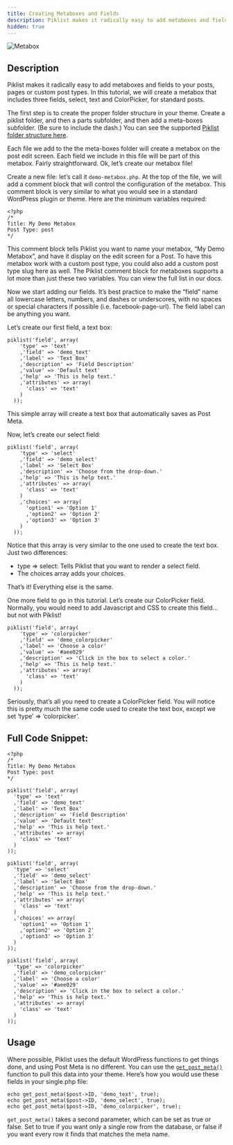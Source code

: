 ```yaml
---
title: Creating Metaboxes and Fields
description: Piklist makes it radically easy to add metaboxes and fields to your posts, pages or custom post types.  In this tutorial, we will create a metabox that includes three fields, select, text and ColorPicker, for standard posts.
hidden: true
---
```

    
![Metabox](/images/userguide-meta-box.jpg)

## Description
Piklist makes it radically easy to add metaboxes and fields to your posts, pages or custom post types.  In this tutorial, we will create a metabox that includes three fields, select, text and ColorPicker, for standard posts.

The first step is to create the proper folder structure in your theme. Create a piklist folder, and then a parts subfolder, and then add a meta-boxes subfolder. (Be sure to include the dash.) You can see the supported [Piklist folder structure here]( /getting-started/folder-structure/ ).

Each file we add to the the meta-boxes folder will create a metabox on the post edit screen. Each field we include in this file will be part of this metabox. Fairly straightforward.  Ok, let’s create our metabox file!

Create a new file: let’s call it `demo-metabox.php`.  At the top of the file, we will add a comment block that will control the configuration of the metabox.  This comment block is very similar to what you would see in a standard WordPress plugin or theme.  Here are the minimum variables required:

```
<?php
/*
Title: My Demo Metabox
Post Type: post
*/
```

This comment block tells Piklist you want to name your metabox, “My Demo Metabox”, and have it display on the edit screen for a Post. To have this metabox work with a custom post type, you could also add a custom post type slug here as well. The Piklist comment block for metaboxes supports a lot more than just these two variables.  You can view the full list in our docs.

Now we start adding our fields.  It’s best practice to make the “field” name all lowercase letters, numbers, and dashes or underscores, with no spaces or special characters if possible (i.e. facebook-page-url). The field label can be anything you want.

Let’s create our first field, a text box:

```
piklist('field', array(
    'type' => 'text'
    ,'field' => 'demo_text'
    ,'label' => 'Text Box'
    ,'description' => 'Field Description'
    ,'value' => 'Default text'
    ,'help' => 'This is help text.'
    ,'attributes' => array(
      'class' => 'text'
    )
  ));
 ```
 This simple array will create a text box that automatically saves as Post Meta.

Now, let’s create our select field:

```
piklist('field', array(
    'type' => 'select'
    ,'field' => 'demo_select'
    ,'label' => 'Select Box'
    ,'description' => 'Choose from the drop-down.'
    ,'help' => 'This is help text.'
    ,'attributes' => array(
      'class' => 'text'
    )
    ,'choices' => array(
      'option1' => 'Option 1'
      ,'option2' => 'Option 2'
      ,'option3' => 'Option 3'
    )
  ));
 ```

 Notice that this array is very similar to the one used to create the text box. Just two differences:

* type => select: Tells Piklist that you want to render a select field.
* The choices array adds your choices.

That’s it! Everything else is the same.

One more field to go in this tutorial. Let’s create our ColorPicker field. Normally, you would need to add Javascript and CSS to create this field… but not with Piklist!

```
piklist('field', array(
    'type' => 'colorpicker'
    ,'field' => 'demo_colorpicker'
    ,'label' => 'Choose a color'
    ,'value' => '#aee029'
    ,'description' => 'Click in the box to select a color.'
    ,'help' => 'This is help text.'
    ,'attributes' => array(
      'class' => 'text'
    )
  ));
  ```

Seriously, that’s all you need to create a ColorPicker field.  You will notice this is pretty much the same code used to create the text box, except we set ‘type’ => ‘colorpicker’.

## Full Code Snippet:

  ```
  <?php
/*
Title: My Demo Metabox
Post Type: post
*/

piklist('field', array(
    'type' => 'text'
    ,'field' => 'demo_text'
    ,'label' => 'Text Box'
    ,'description' => 'Field Description'
    ,'value' => 'Default text'
    ,'help' => 'This is help text.'
    ,'attributes' => array(
      'class' => 'text'
    )
  ));

piklist('field', array(
    'type' => 'select'
    ,'field' => 'demo_select'
    ,'label' => 'Select Box'
    ,'description' => 'Choose from the drop-down.'
    ,'help' => 'This is help text.'
    ,'attributes' => array(
      'class' => 'text'
    )
    ,'choices' => array(
      'option1' => 'Option 1'
      ,'option2' => 'Option 2'
      ,'option3' => 'Option 3'
    )
  ));

piklist('field', array(
    'type' => 'colorpicker'
    ,'field' => 'demo_colorpicker'
    ,'label' => 'Choose a color'
    ,'value' => '#aee029'
    ,'description' => 'Click in the box to select a color.'
    ,'help' => 'This is help text.'
    ,'attributes' => array(
      'class' => 'text'
    )
  ));
  ```

## Usage
Where possible, Piklist uses the default WordPress functions to get things done, and using Post Meta is no different. You can use the [`get_post_meta()`](https://developer.wordpress.org/reference/functions/get_post_meta/) function to pull this data into your theme.  Here’s how you would use these fields in your single.php file:
```
echo get_post_meta($post->ID, 'demo_text', true);
echo get_post_meta($post->ID, 'demo_select', true);
echo get_post_meta($post->ID, 'demo_colorpicker', true);
```

`get_post_meta()` takes a second parameter, which can be set as true or false. Set to true if you want only a single row from the database, or false if you want every row it finds that matches the meta name.
